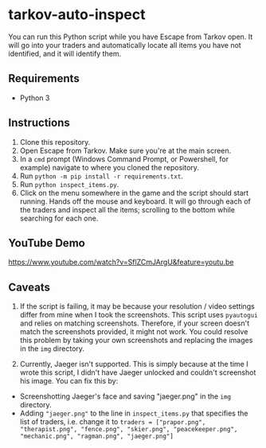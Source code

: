 # tarkov-auto-inspect

You can run this Python script while you have Escape from Tarkov open. It will go into your traders and automatically locate all items you have not identified, and it will identify them.

## Requirements

- Python 3

## Instructions

1. Clone this repository.
2. Open Escape from Tarkov. Make sure you're at the main screen.
3. In a `cmd` prompt (Windows Command Prompt, or Powershell, for example) navigate to where you cloned the repository.
4.  Run `python -m pip install -r requirements.txt`. 
5. Run `python inspect_items.py`.
6. Click on the menu somewhere in the game and the script should start running. Hands off the mouse and keyboard. It will go through each of the traders and inspect all the items; scrolling to the bottom while searching for each one.

## YouTube Demo

https://www.youtube.com/watch?v=SflZCmJArgU&feature=youtu.be

## Caveats

1. If the script is failing, it may be because your resolution / video settings differ from mine when I took the screenshots. This script uses `pyautogui` and relies on matching screenshots. Therefore, if your screen doesn't match the screenshots provided, it might not work. You could resolve this problem by taking your own screenshots and replacing the images in the `img` directory.

2. Currently, Jaeger isn't supported. This is simply because at the time I wrote this script, I didn't have Jaeger unlocked and couldn't screenshot his image. You can fix this by:

  - Screenshotting Jaeger's face and saving "jaeger.png" in the `img` directory.
  - Adding `"jaeger.png"` to the line in `inspect_items.py` that specifies the list of traders, i.e. change it to `traders = ["prapor.png", "therapist.png", "fence.png", "skier.png", "peacekeeper.png", "mechanic.png", "ragman.png", "jaeger.png"]`
